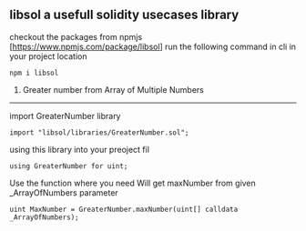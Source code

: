 libsol a usefull solidity usecases library
--------------------------------------------------

checkout the packages from npmjs
[https://www.npmjs.com/package/libsol]
run the following command in cli in your project location

``` npm i libsol ```

1. Greater number from Array of Multiple Numbers
---------------------------------------------------------------

import GreaterNumber library 

``` import "libsol/libraries/GreaterNumber.sol"; ```

using this library into your preoject fil

``` using GreaterNumber for uint; ```

Use the function where you need 
Will get maxNumber from given _ArrayOfNumbers parameter

``` uint MaxNumber = GreaterNumber.maxNumber(uint[] calldata _ArrayOfNumbers); ```